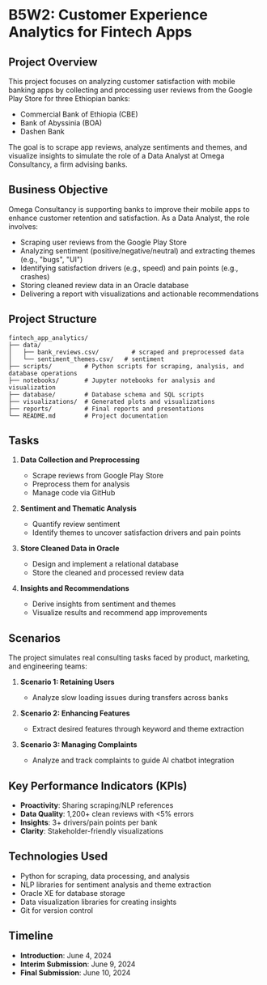 # B5W2: Customer Experience Analytics for Fintech Apps

## Project Overview
This project focuses on analyzing customer satisfaction with mobile banking apps by collecting and processing user reviews from the Google Play Store for three Ethiopian banks:
- Commercial Bank of Ethiopia (CBE)
- Bank of Abyssinia (BOA)
- Dashen Bank

The goal is to scrape app reviews, analyze sentiments and themes, and visualize insights to simulate the role of a Data Analyst at Omega Consultancy, a firm advising banks.

## Business Objective
Omega Consultancy is supporting banks to improve their mobile apps to enhance customer retention and satisfaction. As a Data Analyst, the role involves:
- Scraping user reviews from the Google Play Store
- Analyzing sentiment (positive/negative/neutral) and extracting themes (e.g., "bugs", "UI")
- Identifying satisfaction drivers (e.g., speed) and pain points (e.g., crashes)
- Storing cleaned review data in an Oracle database
- Delivering a report with visualizations and actionable recommendations

## Project Structure
```
fintech_app_analytics/
├── data/
│   ├── bank_reviews.csv/         # scraped and preprocessed data
│   └── sentiment_themes.csv/   # sentiment
├── scripts/         # Python scripts for scraping, analysis, and database operations
├── notebooks/       # Jupyter notebooks for analysis and visualization
├── database/        # Database schema and SQL scripts
├── visualizations/  # Generated plots and visualizations
├── reports/         # Final reports and presentations
└── README.md        # Project documentation
```

## Tasks
1. **Data Collection and Preprocessing**
   - Scrape reviews from Google Play Store
   - Preprocess them for analysis
   - Manage code via GitHub

2. **Sentiment and Thematic Analysis**
   - Quantify review sentiment
   - Identify themes to uncover satisfaction drivers and pain points

3. **Store Cleaned Data in Oracle**
   - Design and implement a relational database
   - Store the cleaned and processed review data

4. **Insights and Recommendations**
   - Derive insights from sentiment and themes
   - Visualize results and recommend app improvements

## Scenarios
The project simulates real consulting tasks faced by product, marketing, and engineering teams:

1. **Scenario 1: Retaining Users**
   - Analyze slow loading issues during transfers across banks

2. **Scenario 2: Enhancing Features**
   - Extract desired features through keyword and theme extraction

3. **Scenario 3: Managing Complaints**
   - Analyze and track complaints to guide AI chatbot integration

## Key Performance Indicators (KPIs)
- **Proactivity**: Sharing scraping/NLP references
- **Data Quality**: 1,200+ clean reviews with <5% errors
- **Insights**: 3+ drivers/pain points per bank
- **Clarity**: Stakeholder-friendly visualizations

## Technologies Used
- Python for scraping, data processing, and analysis
- NLP libraries for sentiment analysis and theme extraction
- Oracle XE for database storage
- Data visualization libraries for creating insights
- Git for version control

## Timeline
- **Introduction**: June 4, 2024
- **Interim Submission**: June 9, 2024
- **Final Submission**: June 10, 2024

